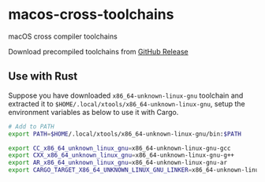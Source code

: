 # macos-cross-toolchains

macOS cross compiler toolchains

Download precompiled toolchains from [GitHub Release](https://github.com/messense/macos-cross-toolchains/releases)

## Use with Rust

Suppose you have downloaded `x86_64-unknown-linux-gnu` toolchain and extracted it to `$HOME/.local/xtools/x86_64-unknown-linux-gnu`,
setup the environment variables as below to use it with Cargo.

```bash
# Add to PATH
export PATH=$HOME/.local/xtools/x86_64-unknown-linux-gnu/bin:$PATH

export CC_x86_64_unknown_linux_gnu=x86_64-unknown-linux-gnu-gcc
export CXX_x86_64_unknown_linux_gnu=x86_64-unknown-linux-gnu-g++
export AR_x86_64_unknown_linux_gnu=x86_64-unknown-linux-gnu-ar
export CARGO_TARGET_X86_64_UNKNOWN_LINUX_GNU_LINKER=x86_64-unknown-linux-gnu-gcc
```

